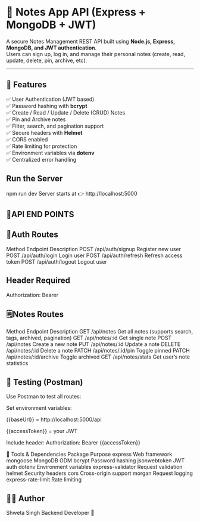 # 📝 Notes App API (Express + MongoDB + JWT)

A secure Notes Management REST API built using **Node.js, Express, MongoDB, and JWT authentication**.  
Users can sign up, log in, and manage their personal notes (create, read, update, delete, pin, archive, etc).

---

## 🚀 Features

✅ User Authentication (JWT based)  
✅ Password hashing with **bcrypt**  
✅ Create / Read / Update / Delete (CRUD) Notes  
✅ Pin and Archive notes  
✅ Filter, search, and pagination support  
✅ Secure headers with **Helmet**  
✅ CORS enabled  
✅ Rate limiting for protection  
✅ Environment variables via **dotenv**  
✅ Centralized error handling


## Run the Server
npm run dev
Server starts at 👉 http://localhost:5000

## 📡API END POINTS

## 🧍Auth Routes
Method	Endpoint	Description
POST	/api/auth/signup	Register new user
POST	/api/auth/login	Login user
POST	/api/auth/refresh	Refresh access token
POST	/api/auth/logout	Logout user

## Header Required
Authorization: Bearer <accessToken>

## 🗒️Notes Routes
Method	Endpoint	Description
GET	/api/notes	Get all notes (supports search, tags, archived, pagination)
GET	/api/notes/:id	Get single note
POST	/api/notes	Create a new note
PUT	/api/notes/:id	Update a note
DELETE	/api/notes/:id	Delete a note
PATCH	/api/notes/:id/pin	Toggle pinned
PATCH	/api/notes/:id/archive	Toggle archived
GET	/api/notes/stats	Get user’s note statistics


## 🧪 Testing (Postman)

Use Postman to test all routes:

Set environment variables:

{{baseUrl}} = http://localhost:5000/api

{{accessToken}} = your JWT

Include header:
Authorization: Bearer {{accessToken}}


🧰 Tools & Dependencies
Package       	          Purpose
express	                  Web framework
mongoose                  MongoDB ODM
bcrypt	                  Password hashing
jsonwebtoken	            JWT auth
dotenv	                  Environment variables
express-validator       	Request validation
helmet	                  Security headers
cors	                    Cross-origin support
morgan	                  Request logging
express-rate-limit       	Rate limiting


## 🧑‍💻 Author

Shweta Singh
Backend Developer 🚀
